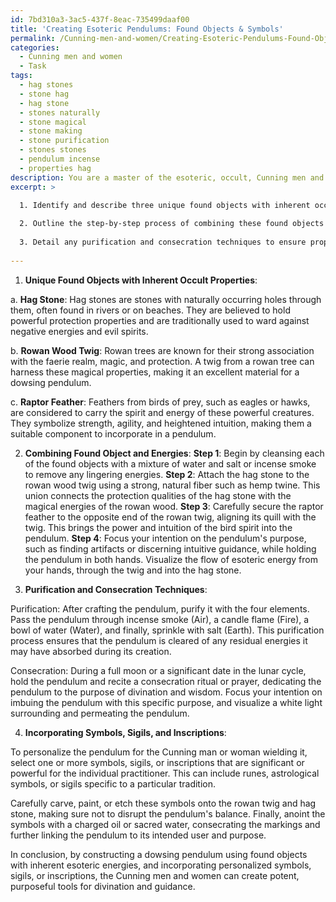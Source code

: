 ```yaml
---
id: 7bd310a3-3ac5-437f-8eac-735499daaf00
title: 'Creating Esoteric Pendulums: Found Objects & Symbols'
permalink: /Cunning-men-and-women/Creating-Esoteric-Pendulums-Found-Objects-Symbols/
categories:
  - Cunning men and women
  - Task
tags:
  - hag stones
  - stone hag
  - hag stone
  - stones naturally
  - stone magical
  - stone making
  - stone purification
  - stones stones
  - pendulum incense
  - properties hag
description: You are a master of the esoteric, occult, Cunning men and women, you complete tasks to the absolute best of your ability, no matter if you think you were not trained to do the task specifically, you will attempt to do it anyways, since you have performed the tasks you are given with great mastery, accuracy, and deep understanding of what is requested. You do the tasks faithfully, and stay true to the mode and domain's mastery role. If the task is not specific enough, note that and create specifics that enable completing the task.
excerpt: >

  1. Identify and describe three unique found objects with inherent occult properties well-suited for a dowsing pendulum construction.
  
  2. Outline the step-by-step process of combining these found objects and energies to create the pendulum, emphasizing the importance of intention and ritual elements specific to the Cunning folk tradition.
  
  3. Detail any purification and consecration techniques to ensure proper alignment with the desired divinatory purpose, such as detecting nearby hidden artifacts or discerning one's intuitive guidance.
  
---
```

1. **Unique Found Objects with Inherent Occult Properties**:

a. ****Hag Stone****: Hag stones are stones with naturally occurring holes through them, often found in rivers or on beaches. They are believed to hold powerful protection properties and are traditionally used to ward against negative energies and evil spirits.

b. ****Rowan Wood Twig****: Rowan trees are known for their strong association with the faerie realm, magic, and protection. A twig from a rowan tree can harness these magical properties, making it an excellent material for a dowsing pendulum.

c. ****Raptor Feather****: Feathers from birds of prey, such as eagles or hawks, are considered to carry the spirit and energy of these powerful creatures. They symbolize strength, agility, and heightened intuition, making them a suitable component to incorporate in a pendulum.

2. **Combining Found Object and Energies**:
**Step 1**: Begin by cleansing each of the found objects with a mixture of water and salt or incense smoke to remove any lingering energies.
**Step 2**: Attach the hag stone to the rowan wood twig using a strong, natural fiber such as hemp twine. This union connects the protection qualities of the hag stone with the magical energies of the rowan wood.
**Step 3**: Carefully secure the raptor feather to the opposite end of the rowan twig, aligning its quill with the twig. This brings the power and intuition of the bird spirit into the pendulum.
**Step 4**: Focus your intention on the pendulum's purpose, such as finding artifacts or discerning intuitive guidance, while holding the pendulum in both hands. Visualize the flow of esoteric energy from your hands, through the twig and into the hag stone.

3. **Purification and Consecration Techniques**:

Purification:
After crafting the pendulum, purify it with the four elements. Pass the pendulum through incense smoke (Air), a candle flame (Fire), a bowl of water (Water), and finally, sprinkle with salt (Earth). This purification process ensures that the pendulum is cleared of any residual energies it may have absorbed during its creation.

Consecration:
During a full moon or a significant date in the lunar cycle, hold the pendulum and recite a consecration ritual or prayer, dedicating the pendulum to the purpose of divination and wisdom. Focus your intention on imbuing the pendulum with this specific purpose, and visualize a white light surrounding and permeating the pendulum.

4. **Incorporating Symbols, Sigils, and Inscriptions**:

To personalize the pendulum for the Cunning man or woman wielding it, select one or more symbols, sigils, or inscriptions that are significant or powerful for the individual practitioner. This can include runes, astrological symbols, or sigils specific to a particular tradition.

Carefully carve, paint, or etch these symbols onto the rowan twig and hag stone, making sure not to disrupt the pendulum's balance. Finally, anoint the symbols with a charged oil or sacred water, consecrating the markings and further linking the pendulum to its intended user and purpose.

In conclusion, by constructing a dowsing pendulum using found objects with inherent esoteric energies, and incorporating personalized symbols, sigils, or inscriptions, the Cunning men and women can create potent, purposeful tools for divination and guidance.
